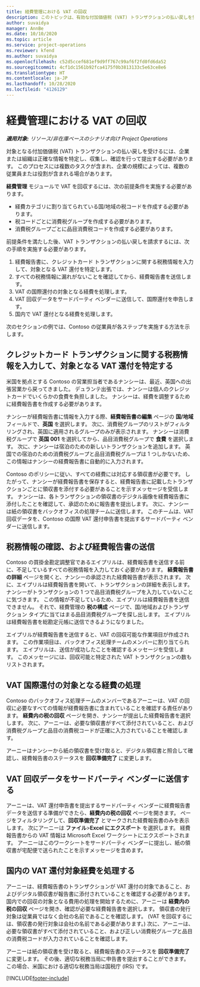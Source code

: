 ```yaml
---
title: 経費管理における VAT の回収
description: このトピックは、有効な付加価値税 (VAT) トランザクションの払い戻しを受ける方法を説明します。
author: suvaidya
manager: AnnBe
ms.date: 10/10/2020
ms.topic: article
ms.service: project-operations
ms.reviewer: kfend
ms.author: suvaidya
ms.openlocfilehash: c52d5ccef681ef9d9ff767c99af6f2fd0fd6da52
ms.sourcegitcommit: 4cf1dc1561b92fca4175f0b3813133c5e63ce8e6
ms.translationtype: HT
ms.contentlocale: ja-JP
ms.lasthandoff: 10/28/2020
ms.locfileid: "4126129"
---
```

# <a name="vat-recovery-in-expense-management"></a>経費管理における VAT の回収

_**適用対象:** リソース/非在庫ベースのシナリオ向け Project Operations_

対象となる付加価値税 (VAT) トランザクションの払い戻しを受けるには、企業または組織は正確な情報を特定し、収集し、確認を行って提出する必要があります。 このプロセスには複数のタスクが含まれ、企業の規模によっては、複数の従業員または役割が含まれる場合があります。

**経費管理** モジュールで VAT を回収するには、次の前提条件を実施する必要があります。

- 経費カテゴリに割り当てられている国/地域の税コードを作成する必要があります。
- 税コードごとに消費税グループを作成する必要があります。
- 消費税グループごとに品目消費税コードを作成する必要があります。

前提条件を満たした後、VAT トランザクションの払い戻しを請求するには、次の手順を実施する必要があります。

1. 経費報告書に、クレジットカード トランザクションに関する税務情報を入力して、対象となる VAT 還付を特定します。
2. すべての税務情報に漏れがないことを確認してから、経費報告書を送信します。
3. VAT の国際還付の対象となる経費を処理します。
4. VAT 回収データをサードパーティ ベンダーに送信して、国際還付を申告します。
5. 国内で VAT 還付となる経費を処理します。

次のセクションの例では、Contoso の従業員が各ステップを実施する方法を示します。

## <a name="enter-tax-information-about-credit-card-transactions-to-identify-eligible-vat-refunds"></a>クレジットカード トランザクションに関する税務情報を入力して、対象となる VAT 還付を特定する

米国を拠点とする Contoso の営業担当者であるナンシーは、最近、英国への出張営業から戻ってきました。 デュランテ出張では、ナンシーは個人のクレジットカードでいくらかの食費を負担しました。 ナンシーは、経費を調整するために経費報告書を作成する必要があります。

ナンシーが経費報告書に情報を入力する際、**経費報告書の編集** ページの **国/地域** フィールドで、**英国** を選択します。 次に、消費税グループのリストがフィルタリングされ、英国に適用されるグループのみが表示されます。 ナンシーは消費税グループで **英国 001** を選択してから、品目消費税グループで **食費** を選択します。 次に、ナンシーは宿泊のための新しいトランザクションを追加します。 英国での宿泊のための消費税グループと品目消費税グループは 1 つしかないため、この情報はナンシーの経費報告書に自動的に入力されます。

Contoso のポリシーに従い、すべての経費には対応する領収書が必要です。 したがって、ナンシーが経費報告書を保存すると、経費報告書に記載したトランザクションごとに領収書を添付する必要があることを示すメッセージを受信します。 ナンシーは、各トランザクションの領収書のデジタル画像を経費報告書に添付したことを確認して、承認のために報告書を提出します。 次に、ナンシーは紙の領収書をバックオフィスの処理チームに送信します。 このチームは、VAT 回収データを、Contoso の国際 VAT 還付申告書を提出するサードパーティ ベンダーに送信します。

## <a name="verify-tax-information-and-post-an-expense-report"></a>税務情報の確認、および経費報告書の送信

Contoso の買掛金勘定調整官であるエイプリルは、経費報告書を送信する前に、不足しているすべての税務情報を入力しておく必要があります。 **経費報告書の詳細** ページを開くと、ナンシーの承認された経費報告書が表示されます。 次に、エイプリルは経費報告書を開いて、トランザクションの詳細を表示します。 ナンシーがトランザクションの 1 つで品目消費税グループを入力していないことに気づきます。 この情報が不足しているため、エイプリルは経費報告書を送信できません。 それで、経費管理の **税の構成** ページで、国/地域およびトランザクション タイプに当てはまる品目消費税グループを探し出します。 エイプリルは経費報告書を総勘定元帳に送信できるようになりました。

エイプリルが経費報告書を送信すると、VAT の回収可能な作業項目が作成されます。 この作業項目は、バックオフィス処理チームのメンバーに割り当てられます。 エイプリルは、送信が成功したことを確認するメッセージを受信します。 このメッセージには、回収可能と特定された VAT トランザクションの数もリストされます。

## <a name="process-expenses-that-are-eligible-for-international-vat-recovery"></a>VAT 国際還付の対象となる経費の処理

Contoso のバックオフィス処理チームのメンバーであるアーニーは、VAT の回収に必要なすべての情報が経費報告書に含まれていることを確認する責任があります。 **経費内の税の回収** ページを開き、ナンシーが提出した経費報告書を選択します。 次に、アーニーは、必要な領収書がすべて添付されていること、および消費税グループと品目の消費税コードが正確に入力されていることを確認します。

アーニーはナンシーから紙の領収書を受け取ると、デジタル領収書と照合して確認し、経費報告書のステータスを **回収準備完了** に変更します。

## <a name="send-vat-recovery-data-to-the-third-party-vendor"></a>VAT 回収データをサードパーティ ベンダーに送信する

アーニーは、VAT 還付申告書を提出するサードパーティ ベンダーに経費報告書データを送信する準備ができたら、**経費内の税の回収** ページを開きます。 ページをフィルタリングして、**回収準備完了** とマークされた経費報告書のみを表示します。 次にアーニーは **ファイル**&gt;**Excel にエクスポート** を選択します。 経費報告書からの VAT 情報は Microsoft Excel ワークシートにエクスポートされます。 アーニーはこのワークシートをサードパーティ ベンダーに提出し、紙の領収書が宅配便で送られたことを示すメッセージを含めます。

## <a name="process-expenses-for-domestic-vat-recovery"></a>国内の VAT 還付対象経費を処理する

アーニーは、経費報告書のトランザクションが VAT 還付の対象であること、およびデジタル領収書が報告書に添付されていることを確認する必要があります。 国内での回収の対象となる費用の処理を開始するために、アーニーは **経費内の税の回収** ページを開き、確認が必要な経費報告書を選択します。 領収書の発行対象は従業員ではなく会社の名前であることを確認します。 (VAT を回収するには、領収書の発行対象は会社の名前である必要があります。) 次に、アーニーは、必要な領収書がすべて添付されていること、および正しい消費税グループと品目の消費税コードが入力されていることを確認します。

アーニーは紙の領収書を受け取ると、経費報告書のステータスを **回収準備完了** に変更します。 その後、適切な税務当局に申告書を提出することができます。 この場合、米国における適切な税務当局は国税庁 (IRS) です。


[!INCLUDE[footer-include](../includes/footer-banner.md)]